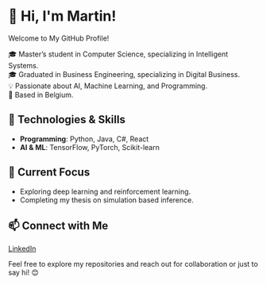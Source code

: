 # 👋 Hi, I'm Martin!  
Welcome to My GitHub Profile!

🎓 Master’s student in Computer Science, specializing in Intelligent Systems. \
🎓 Graduated in Business Engineering, specializing in Digital Business. \
💡 Passionate about AI, Machine Learning, and Programming. \
📍 Based in Belgium.  

## 🔧 Technologies & Skills  
- **Programming**: Python, Java, C#, React  
- **AI & ML**: TensorFlow, PyTorch, Scikit-learn  

## 📌 Current Focus  
- Exploring deep learning and reinforcement learning.
- Completing my thesis on simulation based inference. 

## 📫 Connect with Me  
[LinkedIn](www.linkedin.com/in/martin-dengis)

Feel free to explore my repositories and reach out for collaboration or just to say hi! 😊
